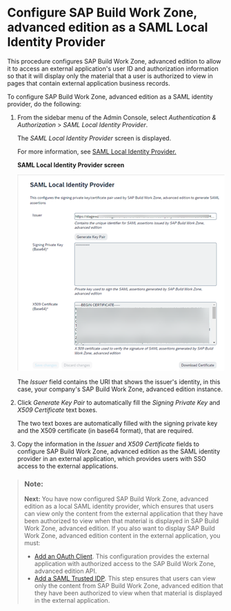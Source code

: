 <!-- loio39a4f6bc6ddf4004990731e1386d2650 -->

# Configure SAP Build Work Zone, advanced edition as a SAML Local Identity Provider

This procedure configures SAP Build Work Zone, advanced edition to allow it to access an external application's user ID and authorization information so that it will display only the material that a user is authorized to view in pages that contain external application business records.

To configure SAP Build Work Zone, advanced edition as a SAML identity provider, do the following:

1.  From the sidebar menu of the Admin Console, select *Authentication & Authorization* \> *SAML Local Identity Provider*.

    The *SAML Local Identity Provider* screen is displayed.

    For more information, see [SAML Local Identity Provider.](https://help.sap.com/docs/WZ/b03c84105ff74f809631e494bd612e83/176e87bb4f464b508370302398d00878.html)

      
      
    **SAML Local Identity Provider screen**

    ![](images/SAML_Local_Identity_Provider_Screen_6476653.png "SAML Local Identity Provider screen")

    The *Issuer* field contains the URI that shows the issuer's identity, in this case, your company's SAP Build Work Zone, advanced edition instance.

2.  Click *Generate Key Pair* to automatically fill the *Signing Private Key* and *X509 Certificate* text boxes.

    The two text boxes are automatically filled with the signing private key and the X509 certificate \(in base64 format\), that are required.

3.  Copy the information in the *Issuer* and *X509 Certificate* fields to configure SAP Build Work Zone, advanced edition as the SAML identity provider in an external application, which provides users with SSO access to the external applications.

> ### Note:  
> **Next:** You have now configured SAP Build Work Zone, advanced edition as a local SAML identity provider, which ensures that users can view only the content from the external application that they have been authorized to view when that material is displayed in SAP Build Work Zone, advanced edition. If you also want to display SAP Build Work Zone, advanced edition content in the external application, you must:
> 
> -   [Add an OAuth Client](add-an-oauth-client-5310092.md). This configuration provides the external application with authorized access to the SAP Build Work Zone, advanced edition API.
> -   [Add a SAML Trusted IDP](add-a-saml-trusted-idp-dad776e.md). This step ensures that users can view only the content from SAP Build Work Zone, advanced edition that they have been authorized to view when that material is displayed in the external application.

